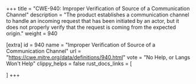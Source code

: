 +++
title = "CWE-940: Improper Verification of Source of a Communication Channel"
description	= "The product establishes a communication channel to handle an incoming request that has been initiated by an actor, but it does not properly verify that the request is coming from the expected origin."
weight = 940

[extra]
id = 940
name = "Improper Verification of Source of a Communication Channel"
url = "https://cwe.mitre.org/data/definitions/940.html"
vote = "No Help, or Langs Won't Help"
clippy_helps = false
rust_docs_links = [
	
]
+++

